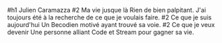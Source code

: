 #h1 Julien Caramazza
#2 Ma vie jusque là
Rien de bien palpitant. J'ai toujours été à la recherche de ce que je voulais faire.
#2 Ce que je suis aujourd'hui
Un Becodien motivé ayant trouvé sa voie.
#2 Ce que je veux devenir
Une personne alliant Code et Stream pour gagner sa vie.
